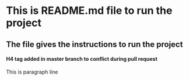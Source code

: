 # This is README.md file to run the project
## The file gives the instructions to run the project
#### H4 tag added in master branch to conflict during pull request
This is paragraph line
